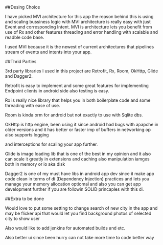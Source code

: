 ##Desing Choice

I have picked MVI architecture for this app the reason behind this is using and scaling bussiness logic 
with MVI architecture is really easy with just Event and corresponding Intent. MVI is architecture lets you 
benefit from use of Rx and other features threading and error handling with scalable and readble code base.

I used MVI because it is the newest of current architectures that pipelines stream of events and intents into your app.

##Thrid Parties

3rd party libraries I used in this project are Retrofit, Rx, Room, OkHttp, Glide and Dagger2.

Retrofit is easy to implement and some great features for implementing Endpoint clients in android side also testing is easy.

Rx is really nice library that helps you in both boilerplate code and some threading with ease of use.

Room is kinda orm for android but not exactly to use with Sqlite dbs.

OkHttp is http engine, been using it since android had bugs with apapche in older versions and it has better or faster imp of buffers in networking op also supports logging 

and interceptions for scaling your app further.

Glide is image loading lib that is one of the best in my opinion and it also can scale it greatly in extensions and caching also manipulation iamges both in memory or io aka disk

Dagger2 is one of my must have libs in android app dev since it make app code clean in terms of di (Dependency Injection) practices and lets you manage your memory allocation optiomal
and also you can get app development further if you are followin SOLID princaples with this di.

##Extra to be done

Would love to put some setting to change search of new city in the app and may be flicker api that would let you find background photos of selected city to show user

Also would like to add jenkins for automated builds and etc.

Also better ui since been hurry can not take more time to code better way

